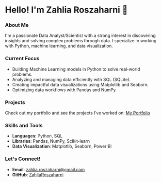 # Hello! I'm Zahlia Roszaharni 👋

### About Me

I'm a passionate Data Analyst/Scientist with a strong interest in discovering insights and solving complex problems through data. I specialize in working with Python, machine learning, and data visualization.

### Current Focus

- Building Machine Learning models in Python to solve real-world problems.
- Analyzing and managing data efficiently with SQL (SQLite).
- Creating impactful data visualizations using Matplotlib and Seaborn.
- Optimizing data workflows with Pandas and NumPy.

### Projects

Check out my portfolio and see the projects I've worked on: [My Portfolio](#)

### Skills and Tools

- **Languages**: Python, SQL
- **Libraries**: Pandas, NumPy, Scikit-learn
- **Data Visualization**: Matplotlib, Seaborn, Power BI

### Let's Connect!

- **Email**: [zahlia.roszaharni@gmail.com](zahlia.roszaharni@gmail.com)
- **GitHub**: [ZahliaRoszaharni](https://github.com/zahlia85)

